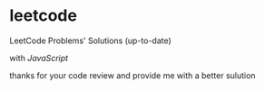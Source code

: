 # leetcode
LeetCode Problems' Solutions (up-to-date)

with *JavaScript*

thanks for your code review and provide me with a better sulution

